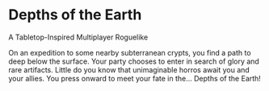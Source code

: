 Depths of the Earth
===================
A Tabletop-Inspired Multiplayer Roguelike

On an expedition to some nearby subterranean crypts, you find a path to deep below the surface. Your party chooses to enter in search of glory and rare artifacts. Little do you know that unimaginable horros await you and your allies. You press onward to meet your fate in the... Depths of the Earth!
